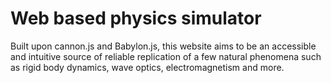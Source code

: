 # Web based physics simulator

Built upon cannon.js and Babylon.js, this website aims to be an accessible and intuitive source of reliable replication of a few natural phenomena such as rigid body dynamics, wave optics, electromagnetism and more.
